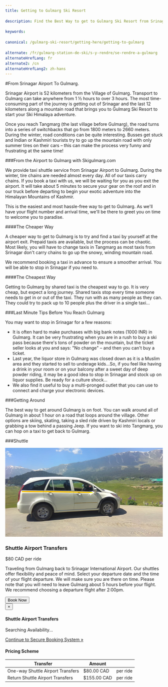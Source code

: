 ```yaml
---
title: Getting to Gulmarg Ski Resort

description: Find the Best Way to get to Gulmarg Ski Resort from Srinagar Airport (Kashmir) while Skiing in India. To Ski Gulmarg, you need to Get to Gulmarg Resort.

keywords:

canonical: /gulmarg-ski-resort/getting-here/getting-to-gulmarg

alternate: /fr/gulmarg-station-de-ski/s-y-rendre/se-rendre-a-gulmarg
alternateHrefLang: fr
alternate2: /cn
alternateHrefLang2: zh-hans
---
```


#From Srinagar Airport To Gulmarg.

Srinagar Airport is 52 kilometers from the Village of Gulmarg. Transport to Gulmarg can take anywhere from 1 ½ hours to over 3 hours. The most time-consuming part of the journey is getting out of Srinagar and the last 12 kilometers along a mountain road that brings you to Gulmarg Ski Resort to start your Ski Himalaya adventure.

Once you reach Tangmarg (the last village before Gulmarg), the road turns into a series of switchbacks that go from 1800 meters to 2660 meters. During the winter, road conditions can be quite interesting. Busses get stuck and Indian or Kashmiri tourists try to go up the mountain road with only summer tires on their cars – this can make the process very funny and frustrating at the same time!

###From the Airport to Gulmarg with Skigulmarg.com

We provide taxi shuttle service from Srinagar Airport to Gulmarg. During the winter, tire chains are needed almost every day. All of our taxis carry chains. If you book a taxi with us, we will be waiting for you as you exit the airport. It will take about 5 minutes to secure your gear on the roof and in our truck before departing to begin your exotic adventure into the Himalayan Mountains of Kashmir.

This is the easiest and most hassle-free way to get to Gulmarg. As we'll have your flight number and arrival time, we'll be there to greet you on time to welcome you to paradise.

####The Cheaper Way

A cheaper way to get to Gulmarg is to try and find a taxi by yourself at the airport exit. Prepaid taxis are available, but the process can be chaotic. Most likely, you will have to change taxis in Tangmarg as most taxis from Srinagar don't carry chains to go up the snowy, winding mountain road.

We recommend booking a taxi in advance to ensure a smoother arrival. You will be able to stop in Srinagar if you need to.

####The Cheapest Way

Getting to Gulmarg by shared taxi is the cheapest way to go. It is very cheap, but expect a long journey. Shared taxis stop every time someone needs to get in or out of the taxi. They run with as many people as they can. They could try to pack up to 10 people plus the driver in a single taxi…

###Last Minute Tips Before You Reach Gulmarg

You may want to stop in Srinagar for a few reasons:

+ It is often hard to make purchases with big bank notes (1000 INR) in Gulmarg. It can be very frustrating when you are in a rush to buy a ski pass because there's tons of powder on the mountain, but the ticket seller looks at you and says: "No change" – and then you can't buy a ticket.
+ Last year, the liquor store in Gulmarg was closed down as it is a Muslim area and they started to sell to underage kids…So, if you feel like having a drink in your room or on your balcony after a sweet day of deep powder riding, it may be a good idea to stop in Srinagar and stock up on liquor supplies. Be ready for a culture shock…
+ We also find it useful to buy a multi-pronged outlet that you can use to connect and charge your electronic devices.

###Getting Around

The best way to get around Gulmarg is on foot. You can walk around all of Gulmarg in about 1 hour on a road that loops around the village. Other options are skiing, skating, taking a sled ride driven by Kashmiri locals or grabbing a tow behind a passing Jeep. If you want to ski into Tangmarg, you can hop on a taxi to get back to Gulmarg.

###Shuttle

<div class="row">
    <div class="col-sm-6 m-b-40">
        <div class="package-item-wrap">
            <div class="package-image">
                <span>
                    <img src="/user/themes/skigulmarg/images/packages/shuttle/shuttle.jpeg" alt="">
                </span>
            </div>
            <div class="package-description">
                <h3>Shuttle Airport Transfers</h3>
                <span></span>
                <div class="package-price">
                    <span>$80 CAD</span> per ride
                </div>
                <p>
                    Traveling from Gulmarg back to Srinagar International Airport. Our shuttles offer flexibility and peace of mind. Select your departure date and the time of your flight departure. We will make sure you are there on time. Please note that you will need to leave Gulmarg about 5 hours before your flight. We recommend choosing a departure flight after 2:00pm.
                </p>
                <button
                    class="btn btn-rounded btn-outline"
                    type="button"
                    data-target="#modal-checkfront-1"
                    data-toggle="modal"
                    data-checkfront-target="CHECKFRONT_WIDGET_01"
                    data-checkfront-item-id="19"
                    data-checkfront-category-id="9"
                    data-checkfront-options="hidesearch">
                    Book Now
                </button>
                <div class="modal fade" id="modal-checkfront-1" aria-hidden="true">
                    <div class="modal-dialog">
                        <div class="modal-content">
                            <div class="modal-header">
                                <button
                                    class="close"
                                    type="button"
                                    data-dismiss="modal"
                                    aria-hidden="true">
                                    ×
                                </button>
                                <h4 class="modal-title">Shuttle Airport Transfers</h4>
                            </div>
                            <div class="modal-body">
                                <div id="CHECKFRONT_WIDGET_01">
                                    <p class="searching-availability">
                                        Searching Availability...
                                    </p>
                                </div>
                                <noscript>
                                    <a href="https://skigulmarg.checkfront.com/reserve/" class="font-16">
                                        Continue to Secure Booking System &raquo;
                                    </a>
                                </noscript>
                                <div class="accordion">
                                    <article class="ac-item">
                                        <h4 class="ac-title">Pricing Scheme</h4>
                                        <div class="ac-content">
                                            <div class="table-container">
                                                <table class="table">
                                                    <thead>
                                                        <tr>
                                                            <th>Transfer</th>
                                                            <th>Amount</th>
                                                            <th></th>
                                                        </tr>
                                                    </thead>
                                                    <tbody>
                                                        <tr>
                                                            <td>One-way Shuttle Airport Transfers</td>
                                                            <td>$80.00 CAD</td>
                                                            <td>per ride</td>
                                                        </tr>
                                                        <tr>
                                                            <td>Return Shuttle Airport Transfers</td>
                                                            <td>$155.00 CAD</td>
                                                            <td>per ride</td>
                                                        </tr>
                                                    </tbody>
                                                </table>
                                            </div>
                                        </div>
                                    </article>
                                </div>
                            </div>
                        </div>
                    </div>
                </div>
            </div>
        </div>
    </div>
</div>
